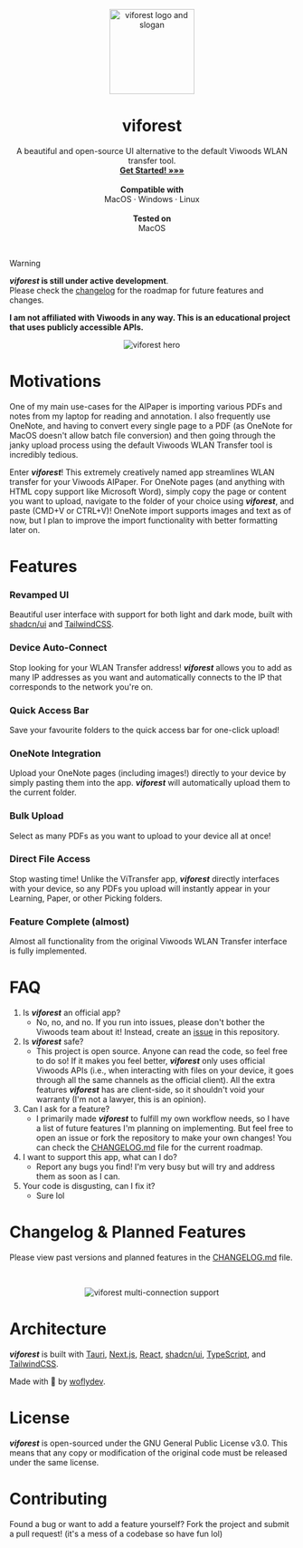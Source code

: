 <p align="center">
  <p align="center">
    <picture>
     <source width=150 height=150 media="(prefers-color-scheme: dark)" srcset="doc/logo-circle.png" style="border-radius:100px">
     <source width=150 height=150 media="(prefers-color-scheme: light)" srcset="doc/logo-circle.png">
        <img alt="viforest logo and slogan" src="">
    </picture>
  </p>
	<h1 align="center"><b>viforest</b></h1>
	<p align="center">
	A beautiful and open-source UI alternative to the default Viwoods WLAN transfer tool.
    <br />
    <a href="https://github.com/woflydev/viforest/releases"><strong>Get Started! »»»</strong></a>
    <br />
    <br />
    <b>Compatible with </b> <br/>
	MacOS ·
	Windows ·
	Linux
    <br />
    <br />
    <b>Tested on </b> <br/>
	MacOS
  </p>
<br />

> [!WARNING]  
> **_viforest_ is still under active development**. <br />
> Please check the [changelog](https://github.com/woflydev/viforest/blob/main/viforest/CHANGELOG.md) for the roadmap for future features and changes.
>
> **I am not affiliated with Viwoods in any way. This is an educational project that uses publicly accessible APIs.**

<p align="center">
    <picture>
         <source media="(prefers-color-scheme: dark)" srcset="doc/viforest-hero.png" style="border-radius:100px">
         <source media="(prefers-color-scheme: light)" srcset="doc/viforest-hero.png" style="border-radius:100px">
            <img alt="viforest hero" src="">
        </picture>
</p>

# Motivations

One of my main use-cases for the AIPaper is importing various PDFs and notes from my laptop for reading and annotation. I also frequently use OneNote, and having to convert every single page to a PDF (as OneNote for MacOS doesn't allow batch file conversion) and then going through the janky upload process using the default Viwoods WLAN Transfer tool is incredibly tedious.

Enter **_viforest_**! This extremely creatively named app streamlines WLAN transfer for your Viwoods AIPaper. For OneNote pages (and anything with HTML copy support like Microsoft Word), simply copy the page or content you want to upload, navigate to the folder of your choice using **_viforest_**, and paste (CMD+V or CTRL+V)! OneNote import supports images and text as of now, but I plan to improve the import functionality with better formatting later on.

# Features

### **Revamped UI**
Beautiful user interface with support for both light and dark mode, built with [shadcn/ui](https://ui.shadcn.com/) and [TailwindCSS](https://tailwindcss.com/).

### Device Auto-Connect
Stop looking for your WLAN Transfer address! **_viforest_** allows you to add as many IP addresses as you want and automatically connects to the IP that corresponds to the network you're on.

### Quick Access Bar
Save your favourite folders to the quick access bar for one-click upload!

### OneNote Integration
Upload your OneNote pages (including images!) directly to your device by simply pasting them into the app. **_viforest_** will automatically upload them to the current folder.

### Bulk Upload
Select as many PDFs as you want to upload to your device all at once!

### Direct File Access
Stop wasting time! Unlike the ViTransfer app, **_viforest_** directly interfaces with your device, so any PDFs you upload will instantly appear in your Learning, Paper, or other Picking folders.

### Feature Complete (almost)
Almost all functionality from the original Viwoods WLAN Transfer interface is fully implemented.

# FAQ
1. Is **_viforest_** an official app?
   - No, no, and no. If you run into issues, please don't bother the Viwoods team about it! Instead, create an [issue](https://github.com/woflydev/viforest/issues) in this repository.
2. Is **_viforest_** safe?
   - This project is open source. Anyone can read the code, so feel free to do so! If it makes you feel better, **_viforest_** only uses official Viwoods APIs (i.e., when interacting with files on your device, it goes through all the same channels as the official client). All the extra features **_viforest_** has are client-side, so it shouldn't void your warranty (I'm not a lawyer, this is an opinion).
3. Can I ask for a feature?
   - I primarily made **_viforest_** to fulfill my own workflow needs, so I have a list of future features I'm planning on implementing. But feel free to open an issue or fork the repository to make your own changes! You can check the [CHANGELOG.md](https://github.com/woflydev/viforest/blob/main/viforest/CHANGELOG.md) file for the current roadmap.
4. I want to support this app, what can I do?
   - Report any bugs you find! I'm very busy but will try and address them as soon as I can.
5. Your code is disgusting, can I fix it?
   - Sure lol

# Changelog & Planned Features

Please view past versions and planned features in the [CHANGELOG.md](https://github.com/woflydev/viforest/blob/main/viforest/CHANGELOG.md) file.

<br />

<p align="center">
    <picture>
         <source media="(prefers-color-scheme: dark)" srcset="doc/viforest-cxn.png" style="border-radius:100px">
         <source media="(prefers-color-scheme: light)" srcset="doc/viforest-cxn.png">
            <img alt="viforest multi-connection support" src="">
        </picture>
</p>

# Architecture

**_viforest_** is built with [Tauri](https://v2.tauri.app/), [Next.js](https://nextjs.org/), [React](https://react.dev/), [shadcn/ui](https://ui.shadcn.com/), [TypeScript](https://www.typescriptlang.org/), and [TailwindCSS](https://tailwindcss.com/).

Made with 💙 by [woflydev](https://woflydev.com).

# License

**_viforest_** is open-sourced under the GNU General Public License v3.0. This means that any copy or modification of the original code must be released under the same license.

# Contributing

Found a bug or want to add a feature yourself? Fork the project and submit a pull request! (it's a mess of a codebase so have fun lol)
